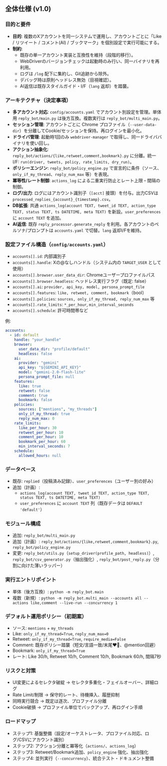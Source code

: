 ## 全体仕様 (v1.0)

### 目的と要件
- **目的**: 複数のXアカウントを同一システムで運用し、アカウントごとに「Like / リツイート / コメント(AI) / ブックマーク」を個別設定で実行可能にする。
- **制約**:
  - 既存の単一アカウント実装と互換性を維持（段階的移行）。
  - WebDriverのバージョンチェックは起動時のみ行い、同一バイナリを再利用。
  - ログは `/log` 配下に集約し、Git追跡から除外。
  - デバッグ時は原則ヘッドレス無効（目視確認）。
  - AI返信は既存スタイルガイド・I/F（`lang` 返却）を踏襲。

### アーキテクチャ（決定事項）
- **多アカウント対応**: `config/accounts.yaml` でアカウント別設定を管理。単体用 `reply_bot/main.py` は後方互換。複数実行は `reply_bot/multi_main.py`。
- **セッション管理**: アカウントごとに Chrome プロファイル（`--user-data-dir`）を分離してCookie/セッションを保持。再ログインを最小化。
- **ドライバ管理**: 起動時1回のみ `webdriver-manager` で取得し、同一ドライババイナリを使い回し。
- **アクション抽象化**: `reply_bot/actions/{like,retweet,comment,bookmark}.py` に分離。統一I/F: `run(driver, tweets, policy, rate_limits, dry_run)`。
- **ポリシーエンジン**: `reply_bot/policy_engine.py` で宣言的に条件（ソース、`only_if_my_thread`、`reply_num_max` 等）を表現。
- **冪等性/レート制御**: `actions_log` による二重実行防止とレート上限・間隔の制御。
- **ログ/出力**: ログにはアカウント識別子（`[acct]` 接頭）を付与。出力CSVは `processed_replies_{account}_{timestamp}.csv`。
- **DB拡張**: 共通 `actions_log(account TEXT, tweet_id TEXT, action_type TEXT, status TEXT, ts DATETIME, meta TEXT)` を新設。`user_preferences` に `account TEXT` を追加。
- **AI返信**: 既存 `reply_processor.generate_reply` を利用。各アカウントのペルソナ/プロンプトは `accounts.yaml` で切替。`lang` 返却I/Fを維持。

### 設定ファイル構造（`config/accounts.yaml`）
- `accounts[].id`: 内部識別子
- `accounts[].handle`: Xの@なしハンドル（システム内の `TARGET_USER` として使用）
- `accounts[].browser.user_data_dir`: Chromeユーザープロファイルパス
- `accounts[].browser.headless`: ヘッドレス実行フラグ（既定: false）
- `accounts[].ai`: `provider, api_key, model, persona_prompt_file`
- `accounts[].features`: `like, retweet, comment, bookmark`（bool）
- `accounts[].policies`: `sources, only_if_my_thread, reply_num_max` 等
- `accounts[].rate_limits`: `*_per_hour`, `min_interval_seconds`
- `accounts[].schedule`: 許可時間帯など

例:
```yaml
accounts:
  - id: default
    handle: "your_handle"
    browser:
      user_data_dir: "profile/default"
      headless: false
    ai:
      provider: "gemini"
      api_key: "${GEMINI_API_KEY}"
      model: "gemini-2.0-flash-lite"
      persona_prompt_file: null
    features:
      like: true
      retweet: false
      comment: true
      bookmark: false
    policies:
      sources: ["mentions", "my_threads"]
      only_if_my_thread: true
      reply_num_max: 0
    rate_limits:
      like_per_hour: 30
      retweet_per_hour: 10
      comment_per_hour: 10
      bookmark_per_hour: 60
      min_interval_seconds: 7
    schedule:
      allowed_hours: null
```

### データベース
- 既存: `replied`（投稿済み記録）、`user_preferences`（ユーザー別の好み）
- 追加（計画）:
  - `actions_log(account TEXT, tweet_id TEXT, action_type TEXT, status TEXT, ts DATETIME, meta TEXT)`
  - `user_preferences` に `account TEXT` 列（既存データは `DEFAULT 'default'`）

### モジュール構成
- 追加: `reply_bot/multi_main.py`
- 追加（計画）: `reply_bot/actions/{like,retweet,comment,bookmark}.py`, `reply_bot/policy_engine.py`
- 変更: `reply_bot/utils.py`（`setup_driver(profile_path, headless)`）, `reply_bot/csv_generator.py`（抽出強化）, `reply_bot/post_reply.py`（分割に向けた薄いラッパー）

### 実行エントリポイント
- 単体（後方互換）: `python -m reply_bot.main`
- 複数（新規）: `python -m reply_bot.multi_main --accounts all --actions like,comment --live-run --concurrency 1`

### デフォルト運用ポリシー（初期案）
- ソース: `mentions` + `my_threads`
- Like: `only_if_my_thread=True`, `reply_num_max=0`
- Retweet: `only_if_my_thread=True`, `require_media=False`
- Comment: 既存ポリシー踏襲（短文/言語一致/末尾❤️🩷、@mention回避）
- Bookmark: `only_if_my_thread=True`
- レート: Like 30/h, Retweet 10/h, Comment 10/h, Bookmark 60/h, 間隔7秒

### リスクと対策
- UI変更によるセレクタ破綻 → セレクタ多重化・フェイルオーバー、詳細ログ
- Rate Limit/制限 → 保守的レート、待機挿入、履歴抑制
- 同時実行競合 → 既定は逐次、プロファイル分離
- Cookie破損 → プロファイル単位でバックアップ、再ログイン手順

### ロードマップ
- ステップ1: 基盤整備（設定/オーケストレータ、プロファイル対応、ログ/CSVにアカウント識別）
- ステップ2: アクション分離と冪等化（`actions/`、`actions_log`）
- ステップ3: Retweet/Bookmark追加、`policy_engine` 強化、抽出強化
- ステップ4: 並列実行（`--concurrency`）、統合テスト・ドキュメント整備
